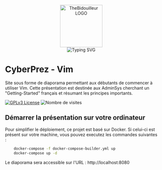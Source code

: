 
<p align="center">
    <img src="https://avatars.githubusercontent.com/u/82603435?v=4" width="140px" alt="TheBidouilleur LOGO"/>
    <br>
    <img src="https://readme-typing-svg.herokuapp.com?font=Fira+Code&pause=1000&center=true&vCenter=true&width=435&lines=Les+bases+de+Vim;Vim+avec+une+tasse+de+caf%C3%A9" alt="Typing SVG" />
</p>

# CyberPrez - Vim

Site sous forme de diaporama permettant aux débutants de commencer à utiliser Vim. Cette présentation est destinée aux AdminSys cherchant un "Getting-Started" français et résumant les principes importants. 

[![GPLv3 License](https://img.shields.io/badge/License-GPL%20v3-yellow.svg)](https://opensource.org/licenses/)
![Nombre de visites](https://visitor-badge.deta.dev/badge?page_id=qjoly.prezansible)

## Démarrer la présentation sur votre ordinateur

Pour simplifier le déploiement, ce projet est basé sur Docker. Si celui-ci est présent sur votre machine, vous pouvez executez les commandes suivantes : 

```bash
    docker-compose -f docker-compose-builder.yml up
    docker-compose up -d
```

Le diaporama sera accessible sur l'URL : http://localhost:8080
